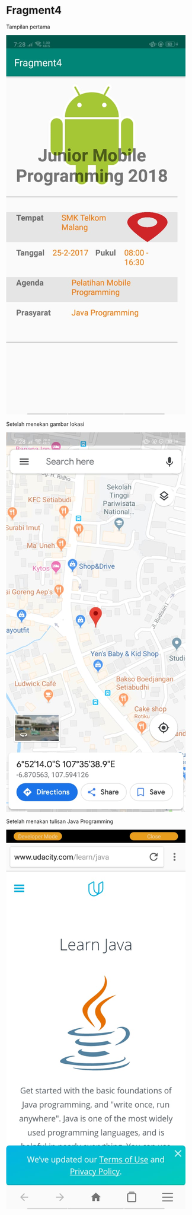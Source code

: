 # Fragment4

Tampilan pertama

![alt text](https://github.com/wahyuutami/Fragment4/blob/master/40.jpeg)

Setelah menekan gambar lokasi

![alt text](https://github.com/wahyuutami/Fragment4/blob/master/41.jpeg)

Setelah menakan tulisan Java Programming

![alt text](https://github.com/wahyuutami/Fragment4/blob/master/42.jpeg)
